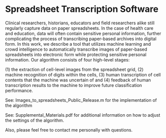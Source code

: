# Spreadsheet Transcription Software
Clinical researchers, historians, educators and field researchers alike still regularly capture data on paper spreadsheets. In the case of health care and education, data will often contain sensitive personal information, further complicating the process of transcribing paper-based archives into digital form. In this work, we describe a tool that utilizes machine learning and crowd intelligence to automatically transcribe images of paper-based spreadsheets into electronic form while protecting sensitive personal information. Our algorithm consists of four high-level stages: 

(1) the extraction of cell-level images from the spreadsheet grid, 
(2) machine recognition of digits within the cells, 
(3) human transcription of cell contents that the machine was uncertain of and 
(4) feedback of human transcription results to the machine to improve future classification performance. 

See: Images_to_spreadsheets_Public_Release.m for the implementation of the algorithm

See: Supplemental_Materials.pdf for additional information on how to adjust the settings of the algorithm.

Also, please feel free to contact me personally with questions.
